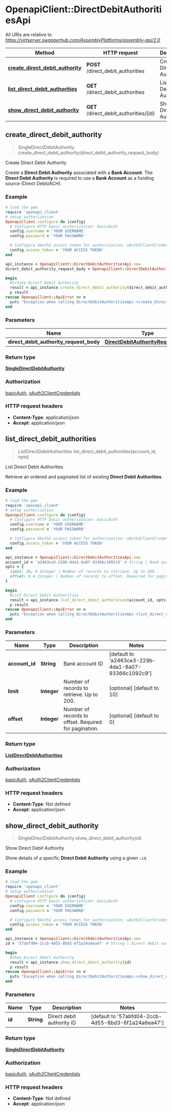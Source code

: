 # OpenapiClient::DirectDebitAuthoritiesApi

All URIs are relative to *https://virtserver.swaggerhub.com/AssemblyPlatforms/assembly-api/2.0*

Method | HTTP request | Description
------------- | ------------- | -------------
[**create_direct_debit_authority**](DirectDebitAuthoritiesApi.md#create_direct_debit_authority) | **POST** /direct_debit_authorities | Create Direct Debit Authority
[**list_direct_debit_authorities**](DirectDebitAuthoritiesApi.md#list_direct_debit_authorities) | **GET** /direct_debit_authorities | List Direct Debit Authorities
[**show_direct_debit_authority**](DirectDebitAuthoritiesApi.md#show_direct_debit_authority) | **GET** /direct_debit_authorities/{id} | Show Direct Debit Authority



## create_direct_debit_authority

> SingleDirectDebitAuthority create_direct_debit_authority(direct_debit_authority_request_body)

Create Direct Debit Authority

Create a **Direct Debit Authority** associated with a **Bank Account**. The **Direct Debit Authority** is required to use a **Bank Account** as a funding source (Direct Debit/ACH). 

### Example

```ruby
# load the gem
require 'openapi_client'
# setup authorization
OpenapiClient.configure do |config|
  # Configure HTTP basic authorization: basicAuth
  config.username = 'YOUR USERNAME'
  config.password = 'YOUR PASSWORD'

  # Configure OAuth2 access token for authorization: oAuth2ClientCredentials
  config.access_token = 'YOUR ACCESS TOKEN'
end

api_instance = OpenapiClient::DirectDebitAuthoritiesApi.new
direct_debit_authority_request_body = OpenapiClient::DirectDebitAuthorityRequestBody.new # DirectDebitAuthorityRequestBody | 

begin
  #Create Direct Debit Authority
  result = api_instance.create_direct_debit_authority(direct_debit_authority_request_body)
  p result
rescue OpenapiClient::ApiError => e
  puts "Exception when calling DirectDebitAuthoritiesApi->create_direct_debit_authority: #{e}"
end
```

### Parameters


Name | Type | Description  | Notes
------------- | ------------- | ------------- | -------------
 **direct_debit_authority_request_body** | [**DirectDebitAuthorityRequestBody**](DirectDebitAuthorityRequestBody.md)|  | 

### Return type

[**SingleDirectDebitAuthority**](SingleDirectDebitAuthority.md)

### Authorization

[basicAuth](../README.md#basicAuth), [oAuth2ClientCredentials](../README.md#oAuth2ClientCredentials)

### HTTP request headers

- **Content-Type**: application/json
- **Accept**: application/json


## list_direct_debit_authorities

> ListDirectDebitAuthorities list_direct_debit_authorities(account_id, opts)

List Direct Debit Authorities

Retrieve an ordered and paginated list of existing **Direct Debit Authorities**.

### Example

```ruby
# load the gem
require 'openapi_client'
# setup authorization
OpenapiClient.configure do |config|
  # Configure HTTP basic authorization: basicAuth
  config.username = 'YOUR USERNAME'
  config.password = 'YOUR PASSWORD'

  # Configure OAuth2 access token for authorization: oAuth2ClientCredentials
  config.access_token = 'YOUR ACCESS TOKEN'
end

api_instance = OpenapiClient::DirectDebitAuthoritiesApi.new
account_id = 'a2463ce3-229b-4da1-8a07-93366c1092c9' # String | Bank account ID
opts = {
  limit: 10, # Integer | Number of records to retrieve. Up to 200.
  offset: 0 # Integer | Number of records to offset. Required for pagination.
}

begin
  #List Direct Debit Authorities
  result = api_instance.list_direct_debit_authorities(account_id, opts)
  p result
rescue OpenapiClient::ApiError => e
  puts "Exception when calling DirectDebitAuthoritiesApi->list_direct_debit_authorities: #{e}"
end
```

### Parameters


Name | Type | Description  | Notes
------------- | ------------- | ------------- | -------------
 **account_id** | **String**| Bank account ID | [default to &#39;a2463ce3-229b-4da1-8a07-93366c1092c9&#39;]
 **limit** | **Integer**| Number of records to retrieve. Up to 200. | [optional] [default to 10]
 **offset** | **Integer**| Number of records to offset. Required for pagination. | [optional] [default to 0]

### Return type

[**ListDirectDebitAuthorities**](ListDirectDebitAuthorities.md)

### Authorization

[basicAuth](../README.md#basicAuth), [oAuth2ClientCredentials](../README.md#oAuth2ClientCredentials)

### HTTP request headers

- **Content-Type**: Not defined
- **Accept**: application/json


## show_direct_debit_authority

> SingleDirectDebitAuthority show_direct_debit_authority(id)

Show Direct Debit Authority

Show details of a specific **Direct Debit Authority** using a given `:id`.

### Example

```ruby
# load the gem
require 'openapi_client'
# setup authorization
OpenapiClient.configure do |config|
  # Configure HTTP basic authorization: basicAuth
  config.username = 'YOUR USERNAME'
  config.password = 'YOUR PASSWORD'

  # Configure OAuth2 access token for authorization: oAuth2ClientCredentials
  config.access_token = 'YOUR ACCESS TOKEN'
end

api_instance = OpenapiClient::DirectDebitAuthoritiesApi.new
id = '57abfd04-2ccb-4d55-8bd3-6f1a24a6ea47' # String | Direct debit authority ID

begin
  #Show Direct Debit Authority
  result = api_instance.show_direct_debit_authority(id)
  p result
rescue OpenapiClient::ApiError => e
  puts "Exception when calling DirectDebitAuthoritiesApi->show_direct_debit_authority: #{e}"
end
```

### Parameters


Name | Type | Description  | Notes
------------- | ------------- | ------------- | -------------
 **id** | **String**| Direct debit authority ID | [default to &#39;57abfd04-2ccb-4d55-8bd3-6f1a24a6ea47&#39;]

### Return type

[**SingleDirectDebitAuthority**](SingleDirectDebitAuthority.md)

### Authorization

[basicAuth](../README.md#basicAuth), [oAuth2ClientCredentials](../README.md#oAuth2ClientCredentials)

### HTTP request headers

- **Content-Type**: Not defined
- **Accept**: application/json

